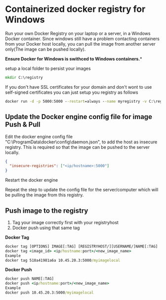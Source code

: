 # Containerized docker registry for Windows

Run your own Docker Registry on your laptop or a server, in a Windows Docker container. Since windows still have a problem contacting containers from your Docker host locally, you can pull the image from another server only(The image can be pushed locally). 

**Ensure Docker for Windows is swithced to Windows containers.***

setup a local folder to persist your images
```cmd
mkdir C:\registry
```

If you don't have SSL certificates for your domain and don't wont to use self-signed certificates you can just setup you registry as follows
```cmd
docker run -d -p 5000:5000 --restart=always --name myregistry -v C:\registry:C:\registry stefanscherer/registry-windows:2.6.2
```

## Update the Docker engine config file for image Push & Pull

Edit the docker engine config file "C:\ProgramData\docker\config\daemon.json", to add the host as insecure registry. This is required so that the image can be pushed to the server locally.
```json
{
  "insecure-registries": ["<ip/hostname>:5000"]
}
```
Restart the docker engine

Repeat the step to update the config file for the server/computer which will be pulling the image from this registry.

## Push image to the registry

1. Tag your image correctly first with your registryhost
2. Docker push using that same tag

**Docker Tag**
```cmd
docker tag [OPTIONS] IMAGE[:TAG] [REGISTRYHOST/][USERNAME/]NAME[:TAG]
docker tag <image_id> <ip/hostname:port>/<new_image_name>
Example
docker tag 518a41981a6a 10.45.20.3:5000/myimagelocal
```

**Docker Push**
```cmd
docker push NAME[:TAG]
docker push <ip/hostname:port>/<new_image_name>
Example
docker push 10.45.20.3:5000/myimagelocal
```